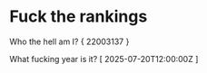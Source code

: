 # Fuck the rankings

Who the hell am I?
{ 22003137 }

What fucking year is it?
[ 2025-07-20T12:00:00Z ]
